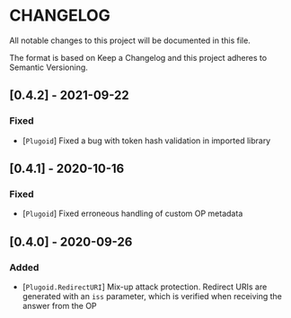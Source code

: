 # CHANGELOG

All notable changes to this project will be documented in this file.

The format is based on Keep a Changelog and this project adheres to Semantic Versioning.

## [0.4.2] - 2021-09-22

### Fixed

- [`Plugoid`] Fixed a bug with token hash validation in imported library

## [0.4.1] - 2020-10-16

### Fixed

- [`Plugoid`] Fixed erroneous handling of custom OP metadata

## [0.4.0] - 2020-09-26

### Added

- [`Plugoid.RedirectURI`] Mix-up attack protection. Redirect URIs are generated with an `iss`
parameter, which is verified when receiving the answer from the OP

